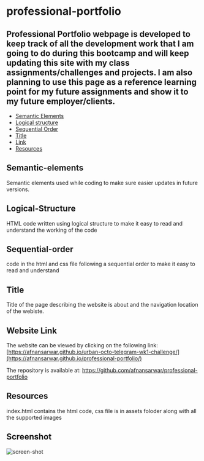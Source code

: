 # professional-portfolio

## Professional Portfolio webpage is developed to keep track of all the development work that I am going to do during this bootcamp and will keep updating this site with my class assignments/challenges and projects. I am also planning to use this page as a reference learning point for my future assignments and show it to my future employer/clients.

- [Semantic Elements](#Semantic-elements)
- [Logical structure](#Logical-Structure)
- [Sequential Order](#Sequential-order)
- [Title](#Title)
- [Link](#Link)
- [Resources](#Resources)

## Semantic-elements

Semantic elements used while coding to make sure easier updates in future versions. 

## Logical-Structure

HTML code written using logical structure to make it easy to read and understand the working of the code

## Sequential-order

code in the html and css file following a sequential order to make it easy to read and understand

## Title

Title of the page describing the website is about and the navigation location of the webiste.

## Website Link

The website can be viewed by clicking on the following link:
[https://afnansarwar.github.io/urban-octo-telegram-wk1-challenge/](https://afnansarwar.github.io/professional-portfolio/)

The repository is available at:
https://github.com/afnansarwar/professional-portfolio

## Resources
index.html contains the html code, css file is in assets foloder along with all the supported images

## Screenshot
![screen-shot](https://github.com/afnansarwar/professional-portfolio/assets/12636000/51345ce1-bc5e-4204-a4c5-5ee832922f7f)

